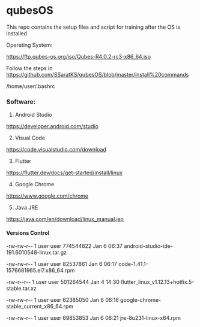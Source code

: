 # qubesOS

This repo contains the setup files and script for training after the OS is installed

Operating System:

https://ftp.qubes-os.org/iso/Qubes-R4.0.2-rc3-x86_64.iso

Follow the steps in https://github.com/SSaratKS/qubesOS/blob/master/install%20commands 

/home/user/.bashrc

### Software:

1. Android Studio

https://developer.android.com/studio

2. Visual Code

https://code.visualstudio.com/download

3. Flutter

https://flutter.dev/docs/get-started/install/linux

4. Google Chrome

https://www.google.com/chrome

5. Java JRE

https://java.com/en/download/linux_manual.jsp

#### Versions Control

-rw-rw-r-- 1 user user 774544822 Jan  6 06:37 android-studio-ide-191.6010548-linux.tar.gz

-rw-rw-r-- 1 user user  82537861 Jan  6 06:17 code-1.41.1-1576681965.el7.x86_64.rpm

-rw-r--r-- 1 user user 501264544 Jan  4 14:30 flutter_linux_v1.12.13+hotfix.5-stable.tar.xz

-rw-rw-r-- 1 user user  62385050 Jan  6 06:16 google-chrome-stable_current_x86_64.rpm

-rw-rw-r-- 1 user user  69853853 Jan  6 06:21 jre-8u231-linux-x64.rpm
